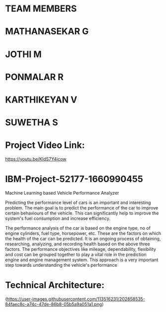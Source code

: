 # TEAM MEMBERS
# MATHANASEKAR G
# JOTHI M
# PONMALAR R
# KARTHIKEYAN V
# SUWETHA S
# Project Video Link:
https://youtu.be/KldS7Y4icow

# IBM-Project-52177-1660990455

Machine Learning based Vehicle Performance Analyzer

Predicting the performance level of cars is an important and interesting problem. The main goal is to predict the performance of the car to improve certain behaviours of the vehicle. This can significantly help to improve the system's fuel consumption and increase efficiency.

The performance analysis of the car is based on the engine type, no of engine cylinders, fuel type, horsepower, etc. These are the factors on which the health of the car can be predicted. It is an ongoing process of obtaining, researching, analyzing, and recording health based on the above three factors. The performance objectives like mileage, dependability, flexibility and cost can be grouped together to play a vital role in the prediction engine and engine management system. This approach is a very important step towards understanding the vehicle's performance

# Technical Architecture:

(https://user-images.githubusercontent.com/113516231/202858535-84faec8c-a74c-47de-86b8-05b5a9a051a1.png)

